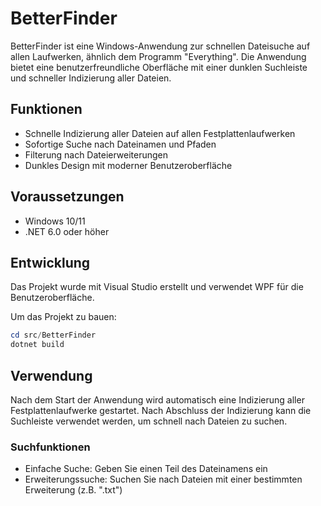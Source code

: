 # BetterFinder

BetterFinder ist eine Windows-Anwendung zur schnellen Dateisuche auf allen Laufwerken, ähnlich dem Programm "Everything". Die Anwendung bietet eine benutzerfreundliche Oberfläche mit einer dunklen Suchleiste und schneller Indizierung aller Dateien.

## Funktionen

- Schnelle Indizierung aller Dateien auf allen Festplattenlaufwerken
- Sofortige Suche nach Dateinamen und Pfaden
- Filterung nach Dateierweiterungen
- Dunkles Design mit moderner Benutzeroberfläche

## Voraussetzungen

- Windows 10/11
- .NET 6.0 oder höher

## Entwicklung

Das Projekt wurde mit Visual Studio erstellt und verwendet WPF für die Benutzeroberfläche.

Um das Projekt zu bauen:

```powershell
cd src/BetterFinder
dotnet build
```

## Verwendung

Nach dem Start der Anwendung wird automatisch eine Indizierung aller Festplattenlaufwerke gestartet. Nach Abschluss der Indizierung kann die Suchleiste verwendet werden, um schnell nach Dateien zu suchen.

### Suchfunktionen

- Einfache Suche: Geben Sie einen Teil des Dateinamens ein
- Erweiterungssuche: Suchen Sie nach Dateien mit einer bestimmten Erweiterung (z.B. ".txt")
